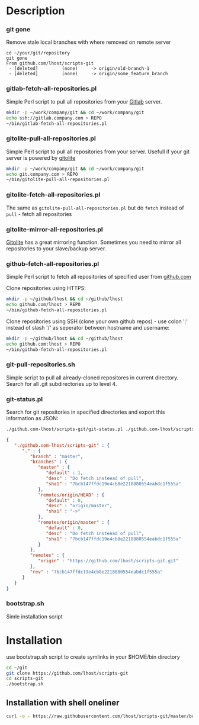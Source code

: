 # Description

### git gone

Remove stale local branches with where removed on remote server
```
cd ~/your/git/repository
git gone
From github.com/lhost/scripts-git
 - [deleted]         (none)     -> origin/old-branch-1
 - [deleted]         (none)     -> origin/some_feature_branch
```

### gitlab-fetch-all-repositories.pl

Simple Perl script to pull all repositories from your [Gitlab](https://about.gitlab.com/) server.

```bash
mkdir -p ~/work/company/git && cd ~/work/company/git
echo ssh://gitlab.company.com > REPO
~/bin/gitlab-fetch-all-repositories.pl
```

### gitolite-pull-all-repositories.pl

Simple Perl script to pull all repositories from your server. Usefull if your git server is powered by [gitolite](http://gitolite.com/gitolite/index.html)
```bash
mkdir -p ~/work/company/git && cd ~/work/company/git
echo git.company.com > REPO
~/bin/gitolite-pull-all-repositories.pl
```
### gitolite-fetch-all-repositories.pl
The same as `gitolite-pull-all-repositories.pl` but do `fetch` instead of `pull` - fetch all repositories

### gitolite-mirror-all-repositories.pl
[Gitolite](http://gitolite.com/) has a great mirroring function. Sometimes you need to mirror all repositories to your slave/backup server.

### github-fetch-all-repositories.pl

Simple Perl script to fetch all repositories of specified user from [github.com](https://github.com)

Clone repositories using HTTPS:
```bash
mkdir -p ~/github/lhost && cd ~/github/lhost
echo github.com/lhost > REPO
~/bin/github-fetch-all-repositories.pl
```

Clone repositories using SSH (clone your own github repos) - use colon ':' instead of slash '/' as seperator between hostname and username:
```bash
mkdir -p ~/github/lhost && cd ~/github/lhost
echo github.com:lhost > REPO
~/bin/github-fetch-all-repositories.pl
```

### git-pull-repositories.sh

Simple script to pull all already-cloned repositores in current directory. Search for all .git subdirectories up to level 4.

### git-status.pl

Search for git repositories in specified directories and export this information as JSON:

```bash
./github.com-lhost/scripts-git/git-status.pl ./github.com-lhost/scripts-git
```
```json
{
   "./github.com-lhost/scripts-git" : {
      "." : {
         "branch" : "master",
         "branches" : {
            "master" : {
               "default" : 1,
               "desc" : "Do fetch insteead of pull",
               "sha1" : "7bcb147ffdc19e4cb8e2218880554eabdc1f555a"
            },
            "remotes/origin/HEAD" : {
               "default" : 0,
               "desc" : "origin/master",
               "sha1" : "->"
            },
            "remotes/origin/master" : {
               "default" : 0,
               "desc" : "Do fetch insteead of pull",
               "sha1" : "7bcb147ffdc19e4cb8e2218880554eabdc1f555a"
            }
         },
         "remotes" : {
            "origin" : "https://github.com/lhost/scripts-git.git"
         },
         "rev" : "7bcb147ffdc19e4cb8e2218880554eabdc1f555a"
      }
   }
}
```

### bootstrap.sh

Simle installation script

# Installation

use bootstrap.sh script to create symlinks in your $HOME/bin directory

```bash
cd ~/git
git clone https://github.com/lhost/scripts-git
cd scripts-git
./bootstrap.sh
```

## Installation with shell oneliner

```bash
curl -o - https://raw.githubusercontent.com/lhost/scripts-git/master/bootstrap.sh | sh
```
